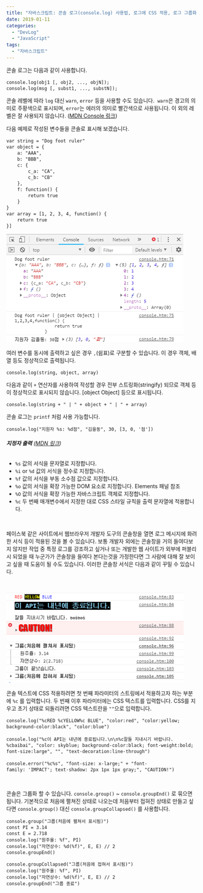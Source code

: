 ```yaml
---
title: "자바스크립트: 콘솔 로그(console.log) 사용법, 로그에 CSS 적용, 로그 그룹화 하기"
date: 2019-01-11
categories: 
  - "DevLog"
  - "JavaScript"
tags: 
  - "자바스크립트"
---
```


콘솔 로그는 다음과 같이 사용합니다.

```
console.log(obj1 [, obj2, ..., objN]);
console.log(msg [, subst1, ..., substN]);
```

콘솔 레벨에 따라 `log` 대신 `warn`, `error` 등을 사용할 수도 있습니다.  `warn`은 경고의 의미로 주황색으로 표시되며, `error`는 에러의 의미로 빨간색으로 사용됩니다. 이 외의 레벨은 잘 사용되지 않습니다. ([MDN Console 링크](https://developer.mozilla.org/ko/docs/Web/API/Console))

다음 예제로 작성된 변수들을 콘솔로 표시해 보겠습니다.

```
var string = "Dog foot ruler"
var object = {
    a: "AAA",
    b: "BBB",
    c: {
        c_a: "CA",
        c_b: "CB"
    },
    f: function() {
        return true
    }
}
var array = [1, 2, 3, 4, function() {
    return true
}]
```

 ![](/assets/img/wp-content/uploads/2019/01/console-e1566381537737.png)

여러 변수를 동시에 출력하고 싶은 경우 `,`(쉼표)로 구분할 수 있습니다. 이 경우 객체, 배열 등도 정상적으로 출력됩니다.

```
console.log(string, object, array)
```

다음과 같이 `+` 연산자를 사용하여 작성할 경우 전부 스트링화(stringify) 되므로 객체 등이 정상적으로 표시되지 않습니다. \[object Object\] 등으로 표시됩니다.

```
console.log(string + " | " + object + " | " + array)
```

콘솔 로그는 `printf` 처럼 사용 가능합니다.

```
console.log("지원자 %s: %d점", "김을동", 30, [3, 0, '점'])
```

###### **지정자 출력** ([MDN 링크](https://developers.google.com/web/tools/chrome-devtools/console/console-write?hl=ko))

- `%s` 값의 서식을 문자열로 지정합니다.
- `%i` or `%d` 값의 서식을 정수로 지정합니다.
- `%f` 값의 서식을 부동 소수점 값으로 지정합니다.
- `%o` 값의 서식을 확장 가능한 DOM 요소로 지정합니다. Elements 패널 참조
- `%O` 값의 서식을 확장 가능한 자바스크립트 객체로 지정합니다.
- `%c` 두 번째 매개변수에서 지정한 대로 CSS 스타일 규칙을 출력 문자열에 적용합니다.

 

페이스북 같은 사이트에서 웹브라우저 개발자 도구의 콘솔창을 열면 로그 메시지에 화려한 서식 등이 적용된 것을 볼 수 있습니다. 보통 개발자 외에는 콘솔창을 거의 들여다보지 않지만 작업 중 특정 로그를 강조하고 싶거나 또는 개발한 웹 사이트가 외부에 퍼블리시 되었을 때 누군가가 콘솔창을 들여다 본다는것을 가정한다면 그 사람에 대해 잘 보이고 싶을 때 도움이 될 수도 있습니다. 이러한 콘솔창 서식은 다음과 같이 꾸밀 수 있습니다.

 

 ![](/assets/img/wp-content/uploads/2019/01/css.png)

콘솔 텍스트에 CSS 적용하려면 첫 번째 파라미터의 스트링에서 적용하고자 하는 부분에 `%c` 를 입력합니다. 두 번째 이후 파라미터에는 CSS 텍스트를 입력합니다. CSS를 지우고 초기 상태로 되돌리려면 CSS 텍스트란을 `""`으로 입력합니다.

```
console.log("%cRED %cYELLOW%c BLUE", "color:red", "color:yellow; background-color:black", "color:blue") 

console.log("%c이 API는 내년에 종료됩니다.\n\n%c잘들 지내시기 바랍니다. %cbaibai", "color: skyblue; background-color:black; font-weight:bold; font-size:large", "", "text-decoration:line-through")

console.error("%c%s", "font-size: x-large;" + "font-family: 'IMPACT'; text-shadow: 2px 1px 1px gray;", "CAUTION!")
```

 

콘솔은 그룹화 할 수 있습니다. `console.group()` ~ `console.groupEnd()` 로 묶으면 됩니다. 기본적으로 처음에 펼쳐진 상태로 나오는데 처음부터 접혀진 상태로 만들고 싶다면 `console.group()` 대신 `console.groupCollapsed()` 를 사용합니다.

```
console.group("그룹(처음에 펼쳐서 표시됨)")
const PI = 3.14
const E = 2.718
console.log("원주율: %f", PI)
console.log("자연상수: %d(%f)", E, E) // 2
console.groupEnd()
```

```
console.groupCollapsed("그룹(처음에 접혀서 표시됨)")
console.log("원주율: %f", PI)
console.log("자연상수: %d(%f)", E, E) // 2
console.groupEnd("그룹 종료")
```
